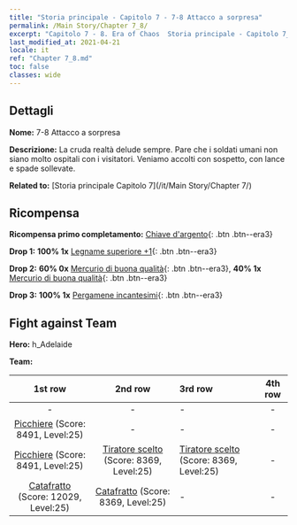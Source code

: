 ```yaml
---
title: "Storia principale - Capitolo 7 - 7-8 Attacco a sorpresa"
permalink: /Main Story/Chapter 7_8/
excerpt: "Capitolo 7 - 8. Era of Chaos  Storia principale - Capitolo 7_8. 7-8 Attacco a sorpresa"
last_modified_at: 2021-04-21
locale: it
ref: "Chapter 7_8.md"
toc: false
classes: wide
---
```


## Dettagli

 **Nome:** 7-8 Attacco a sorpresa

 **Descrizione:** La cruda realtà delude sempre. Pare che i soldati umani non siano molto ospitali con i visitatori. Veniamo accolti con sospetto, con lance e spade sollevate.

 **Related to:** [Storia principale Capitolo 7](/it/Main Story/Chapter 7/)

## Ricompensa

 **Ricompensa primo completamento:** [Chiave d'argento](/it/Items/con_693/){: .btn .btn--era3}

 **Drop 1:** **100% 1x** [Legname superiore +1](/it/Items/mat_20/){: .btn .btn--era3}

 **Drop 2:** **60% 0x** [Mercurio di buona qualità](/it/Items/mat_14/){: .btn .btn--era3}, **40% 1x** [Mercurio di buona qualità](/it/Items/mat_14/){: .btn .btn--era3}

 **Drop 3:** **100% 1x** [Pergamene incantesimi](/it/Items/con_694/){: .btn .btn--era3}


## Fight against Team
 **Hero:** h_Adelaide

 **Team:**


  | 1st row | 2nd row | 3rd row | 4th row |
  |:----:|:----:|:----|:----:|
  | - | - | - | - |
  | [Picchiere](/it/units/Pikeman/) (Score: 8491, Level:25)  | - | - | - |
  | [Picchiere](/it/units/Pikeman/) (Score: 8491, Level:25)  | [Tiratore scelto](/it/units/Marksman/) (Score: 8369, Level:25)  | [Tiratore scelto](/it/units/Marksman/) (Score: 8369, Level:25)  | - |
  | [Catafratto](/it/units/Cavalier/) (Score: 12029, Level:25)  | [Catafratto](/it/units/Cavalier/) (Score: 8369, Level:25)  | - | - |



